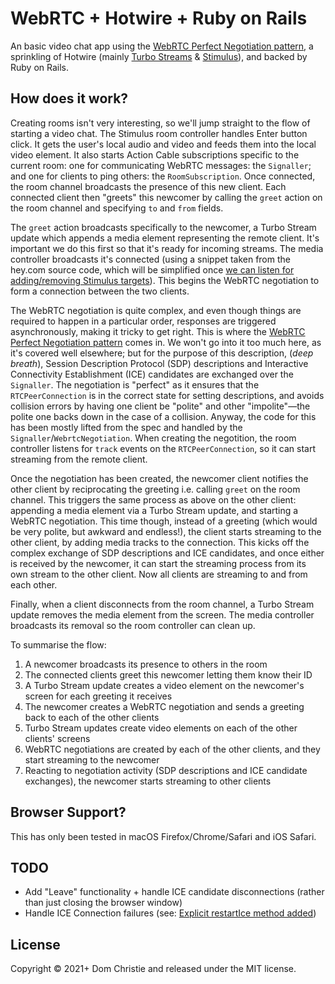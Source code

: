 # WebRTC + Hotwire + Ruby on Rails
An basic video chat app using the [WebRTC Perfect Negotiation pattern](https://w3c.github.io/webrtc-pc/#perfect-negotiation-example), a sprinkling of Hotwire (mainly [Turbo Streams](https://turbo.hotwire.dev/reference/streams) & [Stimulus](https://stimulus.hotwire.dev/)), and backed by Ruby on Rails.

## How does it work?
Creating rooms isn't very interesting, so we'll jump straight to the flow of starting a video chat. The Stimulus room controller handles Enter button click. It gets the user's local audio and video and feeds them into the local video element. It also starts Action Cable subscriptions specific to the current room: one for communicating WebRTC messages: the `Signaller`; and one for clients to ping others: the `RoomSubscription`. Once connected, the room channel broadcasts the presence of this new client. Each connected client then "greets" this newcomer by calling the `greet` action on the room channel and specifying `to` and `from` fields.

The `greet` action broadcasts specifically to the newcomer, a Turbo Stream update which appends a media element representing the remote client. It's important we do this first so that it's ready for incoming streams. The media controller broadcasts it's connected (using a snippet taken from the hey.com source code, which will be simplified once [we can listen for adding/removing Stimulus targets](https://github.com/hotwired/stimulus/pull/367)). This begins the WebRTC negotiation to form a connection between the two clients.

The WebRTC negotiation is quite complex, and even though things are required to happen in a particular order, responses are triggered asynchronously, making it tricky to get right. This is where the [WebRTC Perfect Negotiation pattern](https://w3c.github.io/webrtc-pc/#perfect-negotiation-example) comes in. We won't go into it too much here, as it's covered well elsewhere; but for the purpose of this description, (_deep breath_), Session Description Protocol (SDP) descriptions and Interactive Connectivity Establishment (ICE) candidates are exchanged over the `Signaller`. The negotiation is "perfect" as it ensures that the `RTCPeerConnection` is in the correct state for setting descriptions, and avoids collision errors by having one client be "polite" and other "impolite"—the polite one backs down in the case of a collision. Anyway, the code for this has been mostly lifted from the spec and handled by the `Signaller`/`WebrtcNegotiation`. When creating the negotition, the room controller listens for `track` events on the `RTCPeerConnection`, so it can start streaming from the remote client.

Once the negotiation has been created, the newcomer client notifies the other client by reciprocating the greeting i.e. calling `greet` on the room channel. This triggers the same process as above on the other client: appending a media element via a Turbo Stream update, and starting a WebRTC negotiation. This time though, instead of a greeting (which would be very polite, but awkward and endless!), the client starts streaming to the other client, by adding media tracks to the connection. This kicks off the complex exchange of SDP descriptions and ICE candidates, and once either is received by the newcomer, it can start the streaming process from its own stream to the other client. Now all clients are streaming to and from each other.

Finally, when a client disconnects from the room channel, a Turbo Stream update removes the media element from the screen. The media controller broadcasts its removal so the room controller can clean up.

To summarise the flow:

1. A newcomer broadcasts its presence to others in the room
2. The connected clients greet this newcomer letting them know their ID
3. A Turbo Stream update creates a video element on the newcomer's screen for each greeting it receives
4. The newcomer creates a WebRTC negotiation and sends a greeting back to each of the other clients
5. Turbo Stream updates create video elements on each of the other clients' screens
6. WebRTC negotiations are created by each of the other clients, and they start streaming to the newcomer
7. Reacting to negotiation activity (SDP descriptions and ICE candidate exchanges), the newcomer starts streaming to other clients

## Browser Support?
This has only been tested in macOS Firefox/Chrome/Safari and iOS Safari.

## TODO
- Add "Leave" functionality + handle ICE candidate disconnections (rather than just closing the browser window)
- Handle ICE Connection failures (see: [Explicit restartIce method added](https://developer.mozilla.org/en-US/docs/Web/API/WebRTC_API/Perfect_negotiation#explicit_restartice_method_added))

## License
Copyright © 2021+ Dom Christie and released under the MIT license.
